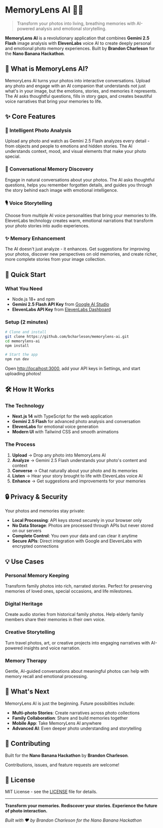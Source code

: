 # MemoryLens AI 📸✨

> Transform your photos into living, breathing memories with AI-powered analysis and emotional storytelling.

**MemoryLens AI** is a revolutionary application that combines **Gemini 2.5 Flash** image analysis with **ElevenLabs** voice AI to create deeply personal and emotional photo memory experiences. Built by **Brandon Charleson** for the **Nano Banana Hackathon**.

## 🎯 What is MemoryLens AI?

MemoryLens AI turns your photos into interactive conversations. Upload any photo and engage with an AI companion that understands not just what's in your image, but the emotions, stories, and memories it represents. The AI asks thoughtful questions, fills in story gaps, and creates beautiful voice narratives that bring your memories to life.

## ✨ Core Features

### 🧠 **Intelligent Photo Analysis**
Upload any photo and watch as Gemini 2.5 Flash analyzes every detail - from objects and people to emotions and hidden stories. The AI understands context, mood, and visual elements that make your photo special.

### 💬 **Conversational Memory Discovery**
Engage in natural conversations about your photos. The AI asks thoughtful questions, helps you remember forgotten details, and guides you through the story behind each image with emotional intelligence.

### 🎙️ **Voice Storytelling**
Choose from multiple AI voice personalities that bring your memories to life. ElevenLabs technology creates warm, emotional narrations that transform your photo stories into audio experiences.

### ✨ **Memory Enhancement**
The AI doesn't just analyze - it enhances. Get suggestions for improving your photos, discover new perspectives on old memories, and create richer, more complete stories from your image collection.

## 🚀 Quick Start

### What You Need
- Node.js 18+ and npm
- **Gemini 2.5 Flash API Key** from [Google AI Studio](https://aistudio.google.com/app/apikey)
- **ElevenLabs API Key** from [ElevenLabs Dashboard](https://elevenlabs.io/app/speech-synthesis)

### Setup (2 minutes)

```bash
# Clone and install
git clone https://github.com/bcharleson/memorylens-ai.git
cd memorylens-ai
npm install

# Start the app
npm run dev
```

Open [http://localhost:3000](http://localhost:3000), add your API keys in Settings, and start uploading photos!

## 🛠️ How It Works

### The Technology
- **Next.js 14** with TypeScript for the web application
- **Gemini 2.5 Flash** for advanced photo analysis and conversation
- **ElevenLabs** for emotional voice generation
- **Modern UI** with Tailwind CSS and smooth animations

### The Process
1. **Upload** → Drop any photo into MemoryLens AI
2. **Analyze** → Gemini 2.5 Flash understands your photo's content and context
3. **Converse** → Chat naturally about your photo and its memories
4. **Listen** → Hear your story brought to life with ElevenLabs voice AI
5. **Enhance** → Get suggestions and improvements for your memories

## 🔒 Privacy & Security

Your photos and memories stay private:
- **Local Processing**: API keys stored securely in your browser only
- **No Data Storage**: Photos are processed through APIs but never stored on our servers
- **Complete Control**: You own your data and can clear it anytime
- **Secure APIs**: Direct integration with Google and ElevenLabs with encrypted connections

## 💡 Use Cases

### Personal Memory Keeping
Transform family photos into rich, narrated stories. Perfect for preserving memories of loved ones, special occasions, and life milestones.

### Digital Heritage
Create audio stories from historical family photos. Help elderly family members share their memories in their own voice.

### Creative Storytelling
Turn travel photos, art, or creative projects into engaging narratives with AI-powered insights and voice narration.

### Memory Therapy
Gentle, AI-guided conversations about meaningful photos can help with memory recall and emotional processing.

## 🚀 What's Next

MemoryLens AI is just the beginning. Future possibilities include:
- **Multi-photo Stories**: Create narratives across photo collections
- **Family Collaboration**: Share and build memories together
- **Mobile App**: Take MemoryLens AI anywhere
- **Advanced AI**: Even deeper photo understanding and storytelling

## 🤝 Contributing

Built for the **Nano Banana Hackathon** by **Brandon Charleson**.

Contributions, issues, and feature requests are welcome!

## 📄 License

MIT License - see the [LICENSE](LICENSE) file for details.

---

**Transform your memories. Rediscover your stories. Experience the future of photo interaction.**

*Built with ❤️ by Brandon Charleson for the Nano Banana Hackathon*
